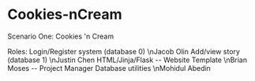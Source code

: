 # Cookies-nCream

Scenario One: Cookies 'n Cream

Roles:
Login/Register system (database 0)	  \nJacob Olin
Add/view story (database 1)			      \nJustin Chen
HTML/Jinja/Flask -- Website Template	\nBrian Moses -- Project Manager
Database utilities				            \nMohidul Abedin
